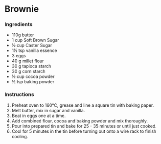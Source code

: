 Brownie
=======

### Ingredients
* 110g butter
* 1 cup Soft Brown Sugar
* ½ cup Caster Sugar
* 1½ tsp vanilla essence
* 3 eggs
* 40 g millet flour
* 30 g tapioca starch
* 30 g corn starch
* ½ cup cocoa powder
* ½ tsp baking powder

### Instructions
1. Preheat oven to 160°C, grease and line a square tin with baking paper. 
2. Melt butter, mix in sugar and vanilla. 
3. Beat in eggs one at a time. 
4. Add combined flour, cocoa and baking powder and mix thoroughly. 
5. Pour into prepared tin and bake for 25 - 35 minutes or until just cooked.
6. Cool for 5 minutes in the tin before turning out onto a wire rack to finish cooling.
